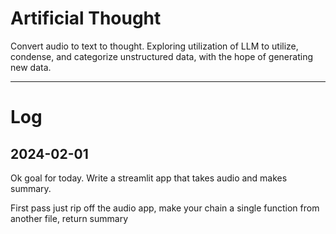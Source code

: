 Artificial Thought
================== 
Convert audio to text to thought. Exploring utilization of LLM to utilize, condense, and categorize unstructured data, with the hope of generating new data.

---
# Log
## 2024-02-01
Ok goal for today. Write a streamlit app that takes audio and makes summary. 

First pass just rip off the audio app, make your chain a single function from another file, return summary
